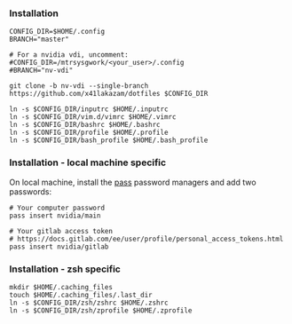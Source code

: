 ### Installation

```
CONFIG_DIR=$HOME/.config
BRANCH="master"

# For a nvidia vdi, uncomment:
#CONFIG_DIR=/mtrsysgwork/<your_user>/.config
#BRANCH="nv-vdi"

git clone -b nv-vdi --single-branch https://github.com/x41lakazam/dotfiles $CONFIG_DIR

ln -s $CONFIG_DIR/inputrc $HOME/.inputrc
ln -s $CONFIG_DIR/vim.d/vimrc $HOME/.vimrc
ln -s $CONFIG_DIR/bashrc $HOME/.bashrc
ln -s $CONFIG_DIR/profile $HOME/.profile
ln -s $CONFIG_DIR/bash_profile $HOME/.bash_profile
```

### Installation - local machine specific

On local machine, install the [pass](https://github.com/peff/pass) password managers and add two passwords:

```
# Your computer password
pass insert nvidia/main

# Your gitlab access token
# https://docs.gitlab.com/ee/user/profile/personal_access_tokens.html
pass insert nvidia/gitlab
```

### Installation - zsh specific

```
mkdir $HOME/.caching_files
touch $HOME/.caching_files/.last_dir
ln -s $CONFIG_DIR/zsh/zshrc $HOME/.zshrc
ln -s $CONFIG_DIR/zsh/zprofile $HOME/.zprofile
```

